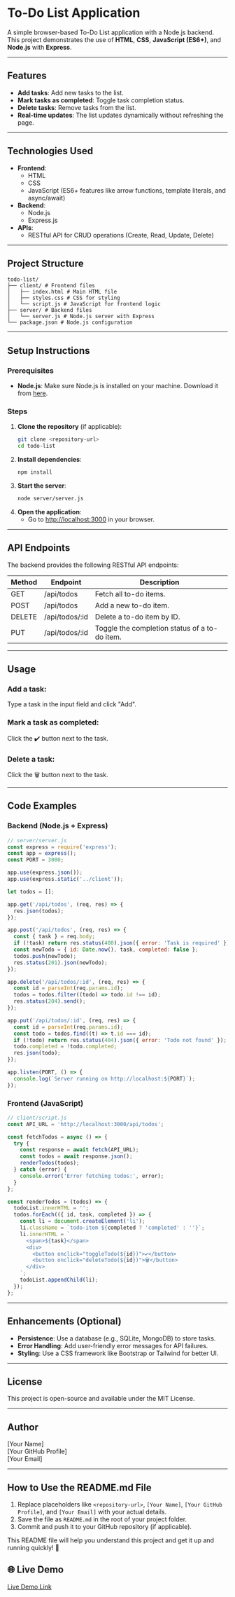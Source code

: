 # To-Do List Application

A simple browser-based To-Do List application with a Node.js backend. This project demonstrates the use of **HTML**, **CSS**, **JavaScript (ES6+)**, and **Node.js** with **Express**.

---

## Features
- **Add tasks**: Add new tasks to the list.
- **Mark tasks as completed**: Toggle task completion status.
- **Delete tasks**: Remove tasks from the list.
- **Real-time updates**: The list updates dynamically without refreshing the page.

---

## Technologies Used
- **Frontend**:
  - HTML
  - CSS
  - JavaScript (ES6+ features like arrow functions, template literals, and async/await)
- **Backend**:
  - Node.js
  - Express.js
- **APIs**:
  - RESTful API for CRUD operations (Create, Read, Update, Delete)

---

## Project Structure
```
todo-list/
├── client/ # Frontend files
│   ├── index.html # Main HTML file
│   ├── styles.css # CSS for styling
│   └── script.js # JavaScript for frontend logic
├── server/ # Backend files
│   └── server.js # Node.js server with Express
└── package.json # Node.js configuration
```

---

## Setup Instructions

### Prerequisites
- **Node.js**: Make sure Node.js is installed on your machine. Download it from [here](https://nodejs.org/).

### Steps
1. **Clone the repository** (if applicable):
   ```bash
   git clone <repository-url>
   cd todo-list
   ```
2. **Install dependencies**:
   ```bash
   npm install
   ```
3. **Start the server**:
   ```bash
   node server/server.js
   ```
4. **Open the application**:
   - Go to [http://localhost:3000](http://localhost:3000) in your browser.

---

## API Endpoints
The backend provides the following RESTful API endpoints:

| Method | Endpoint         | Description                          |
|--------|----------------|----------------------------------|
| GET    | /api/todos     | Fetch all to-do items.          |
| POST   | /api/todos     | Add a new to-do item.           |
| DELETE | /api/todos/:id | Delete a to-do item by ID.      |
| PUT    | /api/todos/:id | Toggle the completion status of a to-do item. |

---

## Usage
### Add a task:
Type a task in the input field and click "Add".

### Mark a task as completed:
Click the ✔️ button next to the task.

### Delete a task:
Click the 🗑️ button next to the task.

---

## Code Examples
### Backend (Node.js + Express)
```javascript
// server/server.js
const express = require('express');
const app = express();
const PORT = 3000;

app.use(express.json());
app.use(express.static('../client'));

let todos = [];

app.get('/api/todos', (req, res) => {
  res.json(todos);
});

app.post('/api/todos', (req, res) => {
  const { task } = req.body;
  if (!task) return res.status(400).json({ error: 'Task is required' });
  const newTodo = { id: Date.now(), task, completed: false };
  todos.push(newTodo);
  res.status(201).json(newTodo);
});

app.delete('/api/todos/:id', (req, res) => {
  const id = parseInt(req.params.id);
  todos = todos.filter((todo) => todo.id !== id);
  res.status(204).send();
});

app.put('/api/todos/:id', (req, res) => {
  const id = parseInt(req.params.id);
  const todo = todos.find((t) => t.id === id);
  if (!todo) return res.status(404).json({ error: 'Todo not found' });
  todo.completed = !todo.completed;
  res.json(todo);
});

app.listen(PORT, () => {
  console.log(`Server running on http://localhost:${PORT}`);
});
```

### Frontend (JavaScript)
```javascript
// client/script.js
const API_URL = 'http://localhost:3000/api/todos';

const fetchTodos = async () => {
  try {
    const response = await fetch(API_URL);
    const todos = await response.json();
    renderTodos(todos);
  } catch (error) {
    console.error('Error fetching todos:', error);
  }
};

const renderTodos = (todos) => {
  todoList.innerHTML = '';
  todos.forEach(({ id, task, completed }) => {
    const li = document.createElement('li');
    li.className = `todo-item ${completed ? 'completed' : ''}`;
    li.innerHTML = `
      <span>${task}</span>
      <div>
        <button onclick="toggleTodo(${id})">✔️</button>
        <button onclick="deleteTodo(${id})">🗑️</button>
      </div>
    `;
    todoList.appendChild(li);
  });
};
```

---

## Enhancements (Optional)
- **Persistence**: Use a database (e.g., SQLite, MongoDB) to store tasks.
- **Error Handling**: Add user-friendly error messages for API failures.
- **Styling**: Use a CSS framework like Bootstrap or Tailwind for better UI.

---

## License
This project is open-source and available under the MIT License.

---

## Author
[Your Name]  
[Your GitHub Profile]  
[Your Email]

---

## How to Use the README.md File
1. Replace placeholders like `<repository-url>`, `[Your Name]`, `[Your GitHub Profile]`, and `[Your Email]` with your actual details.
2. Save the file as `README.md` in the root of your project folder.
3. Commit and push it to your GitHub repository (if applicable).

This README file will help you understand this project and get it up and running quickly! 🚀

## 🌐 Live Demo

[Live Demo Link](https://tinyu01.github.io/citi_to_do_list/to_do-list/client/)
